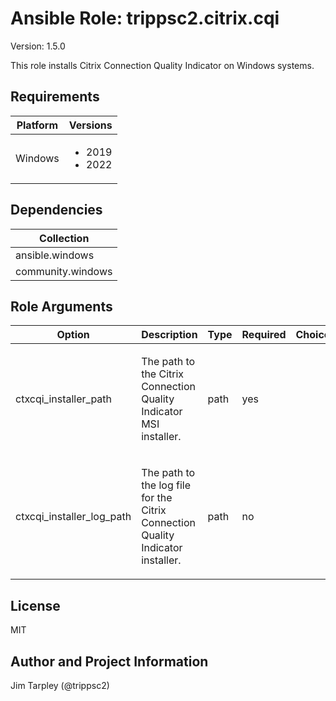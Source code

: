 <!-- BEGIN_ANSIBLE_DOCS -->

# Ansible Role: trippsc2.citrix.cqi
Version: 1.5.0

This role installs Citrix Connection Quality Indicator on Windows systems.

## Requirements

| Platform | Versions |
| -------- | -------- |
| Windows | <ul><li>2019</li><li>2022</li></ul> |

## Dependencies

| Collection |
| ---------- |
| ansible.windows |
| community.windows |

## Role Arguments
|Option|Description|Type|Required|Choices|Default|
|---|---|---|---|---|---|
| ctxcqi_installer_path | <p>The path to the Citrix Connection Quality Indicator MSI installer.</p> | path | yes |  |  |
| ctxcqi_installer_log_path | <p>The path to the log file for the Citrix Connection Quality Indicator installer.</p> | path | no |  | C:\Windows\Temp\CitrixCQI.log |


## License
MIT

## Author and Project Information
Jim Tarpley (@trippsc2)
<!-- END_ANSIBLE_DOCS -->

